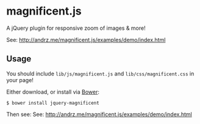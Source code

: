 magnificent.js
==============

A jQuery plugin for responsive zoom of images & more!

See: http://andrz.me/magnificent.js/examples/demo/index.html

## Usage

You should include `lib/js/magnificent.js` and `lib/css/magnificent.css` in your page!

Either download, or install via [Bower][bower]:

`$ bower install jquery-magnificent`

Then see: See: http://andrz.me/magnificent.js/examples/demo/index.html


[bower]: http://bower.io/ 
